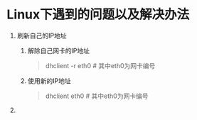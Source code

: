 # Linux下遇到的问题以及解决办法

1.  刷新自己的IP地址

    1.  解除自己网卡的IP地址

        >   dhclient -r eth0	# 其中eth0为网卡编号

    2.  使用新的IP地址

        >   dhclient eth0		# 其中eth0为网卡编号

2.  